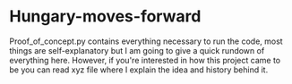 # Hungary-moves-forward
Proof_of_concept.py contains everything necessary to run the code, most things are self-explanatory but I am going to give a quick rundown of everything here.
  However, if you're interested in how this project came to be you can read xyz file where I explain the idea and history behind it.  

